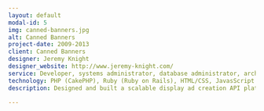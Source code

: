 ```yaml
---
layout: default
modal-id: 5
img: canned-banners.jpg
alt: Canned Banners
project-date: 2009-2013
client: Canned Banners
designer: Jeremy Knight
designer_website: http://www.jeremy-knight.com/
service: Developer, systems administrator, database administrator, architect, and technologist
technology: PHP (CakePHP), Ruby (Ruby on Rails), HTML/CSS, JavasScript (jQuery), Amazon Web Services (EC2, RDS, S3)
description: Designed and built a scalable display ad creation API platform using Ruby on Rails and Amazon Web Services (AWS) cloud computing services (including EC2, RDS, SQS, and S3). Developed a scalable and easily deployable PHP-based dynamic display ad framework. Created an embeddable display ad editor jQuery plugin, which utilized the ad creation API.

---
```

